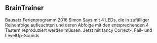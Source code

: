 BrainTrainer
----------------

Bausatz Ferienprogramm 2016
Simon Says mit 4 LEDs, die in zufälliger Reihenfolge aufleuchten und deren Abfolge mit den entsprechenden 4 Tastern reproduziert werden müssen.
Jetzt mit fancy Correct-, Fail- und LevelUp-Sounds

